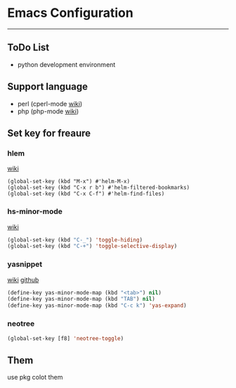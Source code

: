 # Emacs Configuration

---

## ToDo List
- python development environment

## Support language
- perl (cperl-mode [wiki](https://www.emacswiki.org/emacs/CPerlMode))
- php (php-mode [wiki](https://www.emacswiki.org/emacs/PhpMode))

## Set key for freaure

### hlem
[wiki](https://github.com/emacs-helm/helm/wiki)
```lsip
(global-set-key (kbd "M-x") #'helm-M-x)
(global-set-key (kbd "C-x r b") #'helm-filtered-bookmarks)
(global-set-key (kbd "C-x C-f") #'helm-find-files)
```

### hs-minor-mode
[wiki](https://www.emacswiki.org/emacs/HideShow)
```lisp
(global-set-key (kbd "C-_") 'toggle-hiding)
(global-set-key (kbd "C-+") 'toggle-selective-display)
```

### yasnippet
[wiki](https://www.emacswiki.org/emacs/Yasnippet)
[github](https://github.com/capitaomorte/yasnippet)
```lisp
(define-key yas-minor-mode-map (kbd "<tab>") nil)
(define-key yas-minor-mode-map (kbd "TAB") nil)
(define-key yas-minor-mode-map (kbd "C-c k") 'yas-expand)
```

### neotree
```lisp
(global-set-key [f8] 'neotree-toggle)
```

## Them
use pkg colot them
